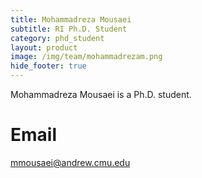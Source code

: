 ```yaml
---
title: Mohammadreza Mousaei
subtitle: RI Ph.D. Student
category: phd_student
layout: product
image: /img/team/mohammadrezam.png
hide_footer: true
---
```


Mohammadreza Mousaei is a Ph.D. student.

# Email #
mmousaei@andrew.cmu.edu
